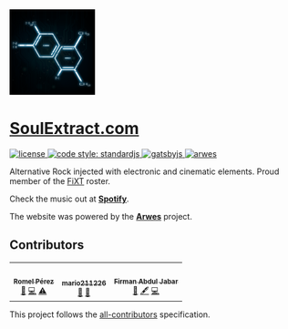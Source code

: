 <img width="150" src="./src/images/favicon.png" alt="Soul Extract">

# [SoulExtract.com](https://soulextract.com)

<a href="https://github.com/soulextract/soulextract.com/blob/master/LICENSE">
  <img src="https://img.shields.io/github/license/soulextract/soulextract.com.svg?maxAge=2592000" alt="license" />
</a>
<a href="https://standardjs.com">
  <img src="https://img.shields.io/badge/code_style-standardjs-cccc44.svg?style=flat-square" alt="code style: standardjs">
</a>
<a href="http://gatsbyjs.org">
  <img src="https://img.shields.io/badge/maintained%20with-gatsby-663399.svg" alt="gatsbyjs" />
</a>
<a href="https://arwes.dev">
  <img src="https://img.shields.io/badge/powered%20by-arwes-02b2d4.svg" alt="arwes" />
</a>

Alternative Rock injected with electronic and cinematic elements.
Proud member of the [FiXT](https://www.fixtonline.com) roster.

Check the music out at **[Spotify](https://open.spotify.com/artist/1cEPAqNFhmARDe0HgKOD3h)**.

The website was powered by the **[Arwes](https://arwes.dev)** project.

## Contributors

<!-- ALL-CONTRIBUTORS-LIST:START - Do not remove or modify this section -->
<!-- prettier-ignore-start -->
<!-- markdownlint-disable -->
<table>
  <tr>
    <td align="center"><a href="https://RomelPerez.com"><img src="https://avatars2.githubusercontent.com/u/1393135?v=4" width="100px;" alt=""/><br /><sub><b>Romel Pérez</b></sub></a><br /><a href="#projectManagement-romelperez" title="Project Management">📆</a> <a href="https://github.com/firmanjabar/firmanjabar.my.id/commits?author=romelperez" title="Code">💻</a> <a href="https://github.com/firmanjabar/firmanjabar.my.id/commits?author=romelperez" title="Tests">⚠️</a></td>
    <td align="center"><a href="https://github.com/mario211226"><img src="https://avatars2.githubusercontent.com/u/26547973?v=4" width="100px;" alt=""/><br /><sub><b>mario211226</b></sub></a><br /><a href="#design-mario211226" title="Design">🎨</a> <a href="#ideas-mario211226" title="Ideas, Planning, & Feedback">🤔</a></td>
    <td align="center"><a href="https://github.com/firmanjabar"><img src="https://avatars1.githubusercontent.com/u/45032367?v=4" width="100px;" alt=""/><br /><sub><b>Firman Abdul Jabar</b></sub></a><br /><a href="#blog-firmanjabar" title="Blogposts">📝</a> <a href="#content-firmanjabar" title="Content">🖋</a> <a href="https://github.com/firmanjabar/firmanjabar.my.id/commits?author=firmanjabar" title="Code">💻</a></td>
  </tr>
</table>

<!-- markdownlint-enable -->
<!-- prettier-ignore-end -->
<!-- ALL-CONTRIBUTORS-LIST:END -->

This project follows the [all-contributors](https://github.com/kentcdodds/all-contributors)
specification.
